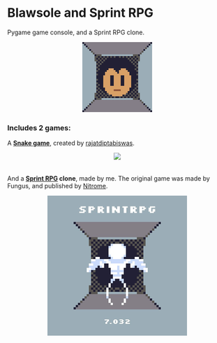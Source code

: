 # Blawsole and Sprint RPG
 Pygame game console, and a Sprint RPG clone.

<div align="center">
 <img src="https://github.com/blawnode/Blawsole-and-SprintRPG/blob/main/Blawsole.png"
width=160px>
</div>

### Includes 2 games:
A [**Snake game**](https://gist.github.com/rajatdiptabiswas/bd0aaa46e975a4da5d090b801aba0611), created by [rajatdiptabiswas](https://gist.github.com/rajatdiptabiswas).

<div align="center">
 <img src="https://user-images.githubusercontent.com/32998741/33873437-2780ed2a-df45-11e7-9776-b1f151fa4e02.png"
width=320px>
</div>

\
And a **[Sprint  RPG](https://play.google.com/store/apps/details?id=com.nitrome.sprintrpg&hl=en_GB&gl=US) clone**, made by me. The original game was made by Fungus, and published by [Nitrome](http://www.nitrome.com/).

<div align="center">
 <img src="https://github.com/blawnode/Blawsole-and-SprintRPG/blob/main/SprintRPG%20Screenshot.jpg"
width=320px>
</div>

